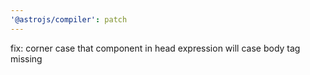 ```yaml
---
'@astrojs/compiler': patch
---
```


fix: corner case that component in head expression will case body tag missing
